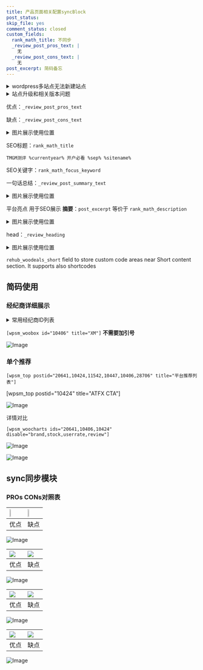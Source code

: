 ```yaml
---
title: 产品页面相关配置syncBlock
post_status: 
skip_file: yes
comment_status: closed
custom_fields:
  rank_math_title: 不同步
  _review_post_pros_text: |
    无
  _review_post_cons_text: |
    无
post_excerpt: 简码备忘
---
```

<details><summary>wordpress多站点无法新建站点</summary>

<li>和报错需要清理cookies一样的原因</li>
<li>wp-config.php里面<code>define( 'SUBDOMAIN_INSTALL', false );//子域名安装</code></li>
<li>新建子站点是用<code>define( 'SUBDOMAIN_INSTALL', true);//子域名安装</code> 完成以后，改成<code>false</code></li>
</details>

<details><summary>站点升级和相关版本问题</summary>

<p>wordpress：5.9.9
woocommerce：7.5.1
出现问题的地方：主题选项里面>><strong>Product layout >>compact style</strong></p>
<p>如何出现没有用过的字段 导致无法保存。先导出配置 然后进行修改，后面再次恢复即可。</p>
<p>出现部分字段无法显示时，需要返回默认布局后，对产品进行保存就好了。</p>
<p></p>
</details>

优点：`_review_post_pros_text`

缺点：`_review_post_cons_text`

<details><summary>图片展示使用位置</summary>

<img src="https://prod-files-secure.s3.us-west-2.amazonaws.com/39ed1227-6d7d-4570-be36-9ccd4a2c4241/f51d3d83-55d4-4bdf-9604-f37ec77ab556/Untitled.png?X-Amz-Algorithm=AWS4-HMAC-SHA256&X-Amz-Content-Sha256=UNSIGNED-PAYLOAD&X-Amz-Credential=ASIAZI2LB46657T64FT5%2F20250403%2Fus-west-2%2Fs3%2Faws4_request&X-Amz-Date=20250403T225519Z&X-Amz-Expires=3600&X-Amz-Security-Token=IQoJb3JpZ2luX2VjEI%2F%2F%2F%2F%2F%2F%2F%2F%2F%2F%2FwEaCXVzLXdlc3QtMiJHMEUCIFDngoWuskIxj2or6%2FJmrt2UjH0hOWOog6Go%2FSR35gNrAiEA3mGlusKWzcn4e7ueEMiQ3stdi9c5fcrISnwg62qQPawqiAQI%2BP%2F%2F%2F%2F%2F%2F%2F%2F%2F%2FARAAGgw2Mzc0MjMxODM4MDUiDHLUoYGUmeXBgZjecCrcA57GDKL%2FjvfS5hcpTUAZ%2FTzcjDMdHXuhLS1GesD01D3gzP3a%2BIvqrGFMKW%2B%2FEFR8%2B19kwjzvyM1%2FO03IGeKRlcwozFS3HjuJe%2Bo6KrxEa3M9YgBLNklPjwmIakMXvUPZGkExIlAq5BkPiLeoWzWYr7PROzDhY%2BI4N8W8cQ7AGjX6RcUtNq6eK0ewDSNtMpPcw%2F84OXucgT4SYpYjDaGza7smX8jAKzkiSh7bCowwzSMrpA%2BgPn6fo%2BN3izv%2FtSB9qew8p02J7xfurktpg0dQVnnRmyooe6T72uD4HsU7g35zFkjoYXpQjru3CDlkh7OxYoLqsyzbIal79papKIKjncDxVdGwnX0akrKBYaS0V4E1g0UrlqbGosOrTjCMRn0TXKO5QRGkxeqRYg5CxOuZGYR5J419ozqrVLwKZORYBqqLVTUoKXV3jPRTTWeNMj8QG356fCABmr9NUWNzdeLJMbU0ZIa1XLbGZODaktd2IJepxax7JGXm2SK195bwQJ6oNUn8WW%2FWkY3m8FgmlcBuC8WikU4Kb16bqfdIVgIeOQrNuc7bYbz3Gbwpya9fqTkVcFIR0vXPZii8heYsMAYROPcUyvKcpkG2CABfYnbpCOtZa%2FFh%2BbVNeP68oeCtMN6cvL8GOqUBoEqxuOye%2FWKB6lMRaeeJJ70a95r%2FWluoKtG3PrgOTR3tg0M7Dxlz%2F%2FMGVoamD8KpcBfpDPZUqvq6TIHGIIVrh86TcmSNmO0ZmnDFxbYo162vnH7U9qrQ1f5%2BCg3Y6jcwqItsZ7vC0BRDGcRbxUXHHZWN6pUvHcy7H3r9KQU585ahGSbYuDTBEykBr1Q612q2Vn5Yo06dKYHQgQ%2F9gJm3SCW63MLB&X-Amz-Signature=6257d603e9c46c83b153d14f8eb104700c88f18170541bd360a64a6d3cf171a5&X-Amz-SignedHeaders=host&x-id=GetObject" alt="Image">
</details>

SEO标题：`rank_math_title`

`TMGM测评 %currentyear% 开户必看 %sep% %sitename%`

SEO关键字：`rank_math_focus_keyword`

一句话总结：`_review_post_summary_text`

<details><summary>图片展示使用位置</summary>

<img src="https://prod-files-secure.s3.us-west-2.amazonaws.com/39ed1227-6d7d-4570-be36-9ccd4a2c4241/4b96a922-296c-4f4e-8630-d1c870cbce01/Untitled.png?X-Amz-Algorithm=AWS4-HMAC-SHA256&X-Amz-Content-Sha256=UNSIGNED-PAYLOAD&X-Amz-Credential=ASIAZI2LB466X4B7QNMG%2F20250403%2Fus-west-2%2Fs3%2Faws4_request&X-Amz-Date=20250403T225519Z&X-Amz-Expires=3600&X-Amz-Security-Token=IQoJb3JpZ2luX2VjEI%2F%2F%2F%2F%2F%2F%2F%2F%2F%2F%2FwEaCXVzLXdlc3QtMiJIMEYCIQCHAgBuSqdkuFGweBlDgqz%2Br%2BNECJQUsVhl2koVtPUoCQIhAMSnvodRCinjYtOcDisWEGasEkhtb8aOsgNnUCbrbED5KogECPj%2F%2F%2F%2F%2F%2F%2F%2F%2F%2FwEQABoMNjM3NDIzMTgzODA1IgwoDuTijPbobTq%2FISgq3AOzI8WRXVVKCAxAWfoAc4ATldzb6WljTtetPORp6sZwD80mJeIEz7z5HPgJBUuJKsr0v%2FaBdnWM91khVlaSU4akyismKAAdL0uNOJxUtGuxAEdp%2BzCwkSfx71V8NksW2oOSMLzaz%2FdMCgOdB9hzkC9VDRJQlXWzO5z0%2BzEcYRcCWCKwmf4Uak%2B2UKmj6HamAB8mHSAZI2%2BtM4pzdvSI3pgn6abKYhcm01%2FqQDjyDR06G%2BdqWisG8IAqHaO%2F%2B2aKROc3WKG7k8YD9wJTU2TPwfm5rgWSjo0vYGYVG1%2FNR0EQOIHOqTK34%2F2Vhx6u8wzBwFlz%2FDmsz2LFxvrlWorhV0TlNR2lNeymxvxLK4fjenwOoeajQbNUpiFyc%2FIiYvQNXo8qaxso3nwWxbviw%2FI2YRENRVZYaMeY65J2onmzHHS93FTxvRt%2Bn5HR6ITMBnKVyLxSht4Aylr6BN8JSo2OUqqW3ij5vAzDDS%2BC2dH2TAbcpuOVqSw9IC8LZIo%2Bt6vfdMp6lYhbPA8Gg0kYHBXq6wNRIL%2B0qyH9cCaUjwiNEmeAuFBmFRGvFmkEgFAekN%2Bu4sRNOlV%2BSmq6akvmnxnhokO9lWVezmsuiigS%2F92iRoIEcwTUItd71O%2F0fx4p%2FTDnnLy%2FBjqkAbsEQYNbtCuSm9zz1ui4bqmoFyrv5mrzUTwSlmcgBsdDfWE7ZInIylswwMn6t2Q2Jgk0jr4Hwm8CCVXERNBdEPMhSOsAGZ6eA0bL66RbRqbVDJLi1XvrQLiecCYs1ew%2B5akwCIlXnPtElNK5nM4%2Bv0srw3CWCiQ5SHfcZWscnOpk8fLyDQiAaafNkL%2FPHifnaJ5FO1qCBt86WZ0a1sgXd4MgF9p2&X-Amz-Signature=19da3d34f8f5b846f863fffd120e12865e5630ece3766a260ab6eb14fb8c8641&X-Amz-SignedHeaders=host&x-id=GetObject" alt="Image">
</details>

平台亮点 用于SEO展示 **摘要**：`post_excerpt`  等价于 `rank_math_description`

<details><summary>图片展示使用位置</summary>

<img src="https://prod-files-secure.s3.us-west-2.amazonaws.com/39ed1227-6d7d-4570-be36-9ccd4a2c4241/1ee11f63-b60a-4dfe-a7a7-d58ff23b5d88/Untitled.png?X-Amz-Algorithm=AWS4-HMAC-SHA256&X-Amz-Content-Sha256=UNSIGNED-PAYLOAD&X-Amz-Credential=ASIAZI2LB466SLELOSSG%2F20250403%2Fus-west-2%2Fs3%2Faws4_request&X-Amz-Date=20250403T225520Z&X-Amz-Expires=3600&X-Amz-Security-Token=IQoJb3JpZ2luX2VjEI%2F%2F%2F%2F%2F%2F%2F%2F%2F%2F%2FwEaCXVzLXdlc3QtMiJHMEUCIQCx33qDB5NpPfmztQXzFCZXxfZNSVU529QXn10B7q2KIgIgGGfmdAEneqSwW%2BhwG8U%2Bt8AnaK%2BFfuu2Nlu2CLWdKZwqiAQI%2BP%2F%2F%2F%2F%2F%2F%2F%2F%2F%2FARAAGgw2Mzc0MjMxODM4MDUiDLsLvX9jciuoiy6LtircA1Zj4xaxyJ0iHFSO7%2BPCseM%2BIx0maMnufiVCL48ZIWoq61HD022vnQ7dcXo0l590oXmDO1LmZjsuVmdBtzB44uGQXNslNt3DJ7uZSOo6WP5YYTxgeRSJiiQobu1GWMXt5Fj%2B4l2mPI4wXosr67rFJewoIgYuHRXDZdGUv%2FBPD3x3NGhABzZcUk9Qi%2BwcqEwoSDTbw3ns91EEpXjTZ60ayT6SLIqQPdia7Mw4uEMrar%2B%2B0ICgSbe8U0adv8L5lUYECZqmFka%2FuGqR8Yt6pnDT5UNVqbG%2BwfsvescLAd2UlAZV60GokWtZw%2F2WEGDuUdFKqpqsoLq5eSXKVi7WiE%2FTFic%2FvrEBXLc5DtzVtxbuXstt9pFAOsFvgdDs6mYJhCa2W2hwIVBUnC9EV1u1urhLPZANppwEYQemv%2Bfu6XWsrm8oOkpWE62YPRJQafI4kE5xThSKg1EpFc%2BFi1xYwr3N4xkgApTYOrXIivnjj4HLmVJfQrz9853AmqjICq5IRuZ70X1EwJkQjJMyfb4wkD7PSj8Ud%2FQeeNf1HNXy3RtYZe05QXfU8RBatkAmbCzI50%2F7LZXClhAOEXLitb5Y2s%2FH3BvZynfJqP6elUe9feNOUmGYK%2B%2F69ekjxYOX8CNpMJmcvL8GOqUByr7S1FwzlQDnA254O2FlL8uqdrmWBCKNC8i5Szb4h3t9WNVlrqIl%2F0w%2FV%2FYzWFVC8uzl%2F4%2Fpl5RRC93tQMtOcyJAWNdDkuQJHtEAZ6B4O3Zw1AF4zUY83XM5wW2w0w5NZYS53i9SBqDWJdmS56QCxOvlf0O8N42ohPisf69Xox6k9Fo73btZpo0MW7Um2HN9woOyOnXJq4R9QCZq%2FB6pmY92YITg&X-Amz-Signature=33de19eea5b496e3bb8fc1a4c1387a214ebb28af6712fe07ab2965a807fc2de3&X-Amz-SignedHeaders=host&x-id=GetObject" alt="Image">
<img src="https://prod-files-secure.s3.us-west-2.amazonaws.com/39ed1227-6d7d-4570-be36-9ccd4a2c4241/ad4118b5-78d8-4fbe-801e-3b29b5d99c01/Untitled.png?X-Amz-Algorithm=AWS4-HMAC-SHA256&X-Amz-Content-Sha256=UNSIGNED-PAYLOAD&X-Amz-Credential=ASIAZI2LB466SLELOSSG%2F20250403%2Fus-west-2%2Fs3%2Faws4_request&X-Amz-Date=20250403T225520Z&X-Amz-Expires=3600&X-Amz-Security-Token=IQoJb3JpZ2luX2VjEI%2F%2F%2F%2F%2F%2F%2F%2F%2F%2F%2FwEaCXVzLXdlc3QtMiJHMEUCIQCx33qDB5NpPfmztQXzFCZXxfZNSVU529QXn10B7q2KIgIgGGfmdAEneqSwW%2BhwG8U%2Bt8AnaK%2BFfuu2Nlu2CLWdKZwqiAQI%2BP%2F%2F%2F%2F%2F%2F%2F%2F%2F%2FARAAGgw2Mzc0MjMxODM4MDUiDLsLvX9jciuoiy6LtircA1Zj4xaxyJ0iHFSO7%2BPCseM%2BIx0maMnufiVCL48ZIWoq61HD022vnQ7dcXo0l590oXmDO1LmZjsuVmdBtzB44uGQXNslNt3DJ7uZSOo6WP5YYTxgeRSJiiQobu1GWMXt5Fj%2B4l2mPI4wXosr67rFJewoIgYuHRXDZdGUv%2FBPD3x3NGhABzZcUk9Qi%2BwcqEwoSDTbw3ns91EEpXjTZ60ayT6SLIqQPdia7Mw4uEMrar%2B%2B0ICgSbe8U0adv8L5lUYECZqmFka%2FuGqR8Yt6pnDT5UNVqbG%2BwfsvescLAd2UlAZV60GokWtZw%2F2WEGDuUdFKqpqsoLq5eSXKVi7WiE%2FTFic%2FvrEBXLc5DtzVtxbuXstt9pFAOsFvgdDs6mYJhCa2W2hwIVBUnC9EV1u1urhLPZANppwEYQemv%2Bfu6XWsrm8oOkpWE62YPRJQafI4kE5xThSKg1EpFc%2BFi1xYwr3N4xkgApTYOrXIivnjj4HLmVJfQrz9853AmqjICq5IRuZ70X1EwJkQjJMyfb4wkD7PSj8Ud%2FQeeNf1HNXy3RtYZe05QXfU8RBatkAmbCzI50%2F7LZXClhAOEXLitb5Y2s%2FH3BvZynfJqP6elUe9feNOUmGYK%2B%2F69ekjxYOX8CNpMJmcvL8GOqUByr7S1FwzlQDnA254O2FlL8uqdrmWBCKNC8i5Szb4h3t9WNVlrqIl%2F0w%2FV%2FYzWFVC8uzl%2F4%2Fpl5RRC93tQMtOcyJAWNdDkuQJHtEAZ6B4O3Zw1AF4zUY83XM5wW2w0w5NZYS53i9SBqDWJdmS56QCxOvlf0O8N42ohPisf69Xox6k9Fo73btZpo0MW7Um2HN9woOyOnXJq4R9QCZq%2FB6pmY92YITg&X-Amz-Signature=ddbf40787dcc6b126c7e5dfe21f29bb1c931679791da7983c643ce5bc6d3b978&X-Amz-SignedHeaders=host&x-id=GetObject" alt="Image">
<img src="https://prod-files-secure.s3.us-west-2.amazonaws.com/39ed1227-6d7d-4570-be36-9ccd4a2c4241/a38cf7c9-a79c-4b64-9e94-13589fe0758b/Untitled.png?X-Amz-Algorithm=AWS4-HMAC-SHA256&X-Amz-Content-Sha256=UNSIGNED-PAYLOAD&X-Amz-Credential=ASIAZI2LB466SLELOSSG%2F20250403%2Fus-west-2%2Fs3%2Faws4_request&X-Amz-Date=20250403T225520Z&X-Amz-Expires=3600&X-Amz-Security-Token=IQoJb3JpZ2luX2VjEI%2F%2F%2F%2F%2F%2F%2F%2F%2F%2F%2FwEaCXVzLXdlc3QtMiJHMEUCIQCx33qDB5NpPfmztQXzFCZXxfZNSVU529QXn10B7q2KIgIgGGfmdAEneqSwW%2BhwG8U%2Bt8AnaK%2BFfuu2Nlu2CLWdKZwqiAQI%2BP%2F%2F%2F%2F%2F%2F%2F%2F%2F%2FARAAGgw2Mzc0MjMxODM4MDUiDLsLvX9jciuoiy6LtircA1Zj4xaxyJ0iHFSO7%2BPCseM%2BIx0maMnufiVCL48ZIWoq61HD022vnQ7dcXo0l590oXmDO1LmZjsuVmdBtzB44uGQXNslNt3DJ7uZSOo6WP5YYTxgeRSJiiQobu1GWMXt5Fj%2B4l2mPI4wXosr67rFJewoIgYuHRXDZdGUv%2FBPD3x3NGhABzZcUk9Qi%2BwcqEwoSDTbw3ns91EEpXjTZ60ayT6SLIqQPdia7Mw4uEMrar%2B%2B0ICgSbe8U0adv8L5lUYECZqmFka%2FuGqR8Yt6pnDT5UNVqbG%2BwfsvescLAd2UlAZV60GokWtZw%2F2WEGDuUdFKqpqsoLq5eSXKVi7WiE%2FTFic%2FvrEBXLc5DtzVtxbuXstt9pFAOsFvgdDs6mYJhCa2W2hwIVBUnC9EV1u1urhLPZANppwEYQemv%2Bfu6XWsrm8oOkpWE62YPRJQafI4kE5xThSKg1EpFc%2BFi1xYwr3N4xkgApTYOrXIivnjj4HLmVJfQrz9853AmqjICq5IRuZ70X1EwJkQjJMyfb4wkD7PSj8Ud%2FQeeNf1HNXy3RtYZe05QXfU8RBatkAmbCzI50%2F7LZXClhAOEXLitb5Y2s%2FH3BvZynfJqP6elUe9feNOUmGYK%2B%2F69ekjxYOX8CNpMJmcvL8GOqUByr7S1FwzlQDnA254O2FlL8uqdrmWBCKNC8i5Szb4h3t9WNVlrqIl%2F0w%2FV%2FYzWFVC8uzl%2F4%2Fpl5RRC93tQMtOcyJAWNdDkuQJHtEAZ6B4O3Zw1AF4zUY83XM5wW2w0w5NZYS53i9SBqDWJdmS56QCxOvlf0O8N42ohPisf69Xox6k9Fo73btZpo0MW7Um2HN9woOyOnXJq4R9QCZq%2FB6pmY92YITg&X-Amz-Signature=8a6fe613a303c8105d11a68579763c695bf4169a6c3bead41f0181c15739e364&X-Amz-SignedHeaders=host&x-id=GetObject" alt="Image">
<img src="https://prod-files-secure.s3.us-west-2.amazonaws.com/39ed1227-6d7d-4570-be36-9ccd4a2c4241/7da6fc1e-d2ac-42ae-8c75-cb5749aa18f6/Untitled.png?X-Amz-Algorithm=AWS4-HMAC-SHA256&X-Amz-Content-Sha256=UNSIGNED-PAYLOAD&X-Amz-Credential=ASIAZI2LB466SLELOSSG%2F20250403%2Fus-west-2%2Fs3%2Faws4_request&X-Amz-Date=20250403T225520Z&X-Amz-Expires=3600&X-Amz-Security-Token=IQoJb3JpZ2luX2VjEI%2F%2F%2F%2F%2F%2F%2F%2F%2F%2F%2FwEaCXVzLXdlc3QtMiJHMEUCIQCx33qDB5NpPfmztQXzFCZXxfZNSVU529QXn10B7q2KIgIgGGfmdAEneqSwW%2BhwG8U%2Bt8AnaK%2BFfuu2Nlu2CLWdKZwqiAQI%2BP%2F%2F%2F%2F%2F%2F%2F%2F%2F%2FARAAGgw2Mzc0MjMxODM4MDUiDLsLvX9jciuoiy6LtircA1Zj4xaxyJ0iHFSO7%2BPCseM%2BIx0maMnufiVCL48ZIWoq61HD022vnQ7dcXo0l590oXmDO1LmZjsuVmdBtzB44uGQXNslNt3DJ7uZSOo6WP5YYTxgeRSJiiQobu1GWMXt5Fj%2B4l2mPI4wXosr67rFJewoIgYuHRXDZdGUv%2FBPD3x3NGhABzZcUk9Qi%2BwcqEwoSDTbw3ns91EEpXjTZ60ayT6SLIqQPdia7Mw4uEMrar%2B%2B0ICgSbe8U0adv8L5lUYECZqmFka%2FuGqR8Yt6pnDT5UNVqbG%2BwfsvescLAd2UlAZV60GokWtZw%2F2WEGDuUdFKqpqsoLq5eSXKVi7WiE%2FTFic%2FvrEBXLc5DtzVtxbuXstt9pFAOsFvgdDs6mYJhCa2W2hwIVBUnC9EV1u1urhLPZANppwEYQemv%2Bfu6XWsrm8oOkpWE62YPRJQafI4kE5xThSKg1EpFc%2BFi1xYwr3N4xkgApTYOrXIivnjj4HLmVJfQrz9853AmqjICq5IRuZ70X1EwJkQjJMyfb4wkD7PSj8Ud%2FQeeNf1HNXy3RtYZe05QXfU8RBatkAmbCzI50%2F7LZXClhAOEXLitb5Y2s%2FH3BvZynfJqP6elUe9feNOUmGYK%2B%2F69ekjxYOX8CNpMJmcvL8GOqUByr7S1FwzlQDnA254O2FlL8uqdrmWBCKNC8i5Szb4h3t9WNVlrqIl%2F0w%2FV%2FYzWFVC8uzl%2F4%2Fpl5RRC93tQMtOcyJAWNdDkuQJHtEAZ6B4O3Zw1AF4zUY83XM5wW2w0w5NZYS53i9SBqDWJdmS56QCxOvlf0O8N42ohPisf69Xox6k9Fo73btZpo0MW7Um2HN9woOyOnXJq4R9QCZq%2FB6pmY92YITg&X-Amz-Signature=8cb138678f7892e9e6c563a94df0ea616a00200fbbd515162b6d1059deacc957&X-Amz-SignedHeaders=host&x-id=GetObject" alt="Image">
<img src="https://prod-files-secure.s3.us-west-2.amazonaws.com/39ed1227-6d7d-4570-be36-9ccd4a2c4241/7e97f40a-eaee-47f5-b2f9-475f96808fa7/Untitled.png?X-Amz-Algorithm=AWS4-HMAC-SHA256&X-Amz-Content-Sha256=UNSIGNED-PAYLOAD&X-Amz-Credential=ASIAZI2LB466SLELOSSG%2F20250403%2Fus-west-2%2Fs3%2Faws4_request&X-Amz-Date=20250403T225520Z&X-Amz-Expires=3600&X-Amz-Security-Token=IQoJb3JpZ2luX2VjEI%2F%2F%2F%2F%2F%2F%2F%2F%2F%2F%2FwEaCXVzLXdlc3QtMiJHMEUCIQCx33qDB5NpPfmztQXzFCZXxfZNSVU529QXn10B7q2KIgIgGGfmdAEneqSwW%2BhwG8U%2Bt8AnaK%2BFfuu2Nlu2CLWdKZwqiAQI%2BP%2F%2F%2F%2F%2F%2F%2F%2F%2F%2FARAAGgw2Mzc0MjMxODM4MDUiDLsLvX9jciuoiy6LtircA1Zj4xaxyJ0iHFSO7%2BPCseM%2BIx0maMnufiVCL48ZIWoq61HD022vnQ7dcXo0l590oXmDO1LmZjsuVmdBtzB44uGQXNslNt3DJ7uZSOo6WP5YYTxgeRSJiiQobu1GWMXt5Fj%2B4l2mPI4wXosr67rFJewoIgYuHRXDZdGUv%2FBPD3x3NGhABzZcUk9Qi%2BwcqEwoSDTbw3ns91EEpXjTZ60ayT6SLIqQPdia7Mw4uEMrar%2B%2B0ICgSbe8U0adv8L5lUYECZqmFka%2FuGqR8Yt6pnDT5UNVqbG%2BwfsvescLAd2UlAZV60GokWtZw%2F2WEGDuUdFKqpqsoLq5eSXKVi7WiE%2FTFic%2FvrEBXLc5DtzVtxbuXstt9pFAOsFvgdDs6mYJhCa2W2hwIVBUnC9EV1u1urhLPZANppwEYQemv%2Bfu6XWsrm8oOkpWE62YPRJQafI4kE5xThSKg1EpFc%2BFi1xYwr3N4xkgApTYOrXIivnjj4HLmVJfQrz9853AmqjICq5IRuZ70X1EwJkQjJMyfb4wkD7PSj8Ud%2FQeeNf1HNXy3RtYZe05QXfU8RBatkAmbCzI50%2F7LZXClhAOEXLitb5Y2s%2FH3BvZynfJqP6elUe9feNOUmGYK%2B%2F69ekjxYOX8CNpMJmcvL8GOqUByr7S1FwzlQDnA254O2FlL8uqdrmWBCKNC8i5Szb4h3t9WNVlrqIl%2F0w%2FV%2FYzWFVC8uzl%2F4%2Fpl5RRC93tQMtOcyJAWNdDkuQJHtEAZ6B4O3Zw1AF4zUY83XM5wW2w0w5NZYS53i9SBqDWJdmS56QCxOvlf0O8N42ohPisf69Xox6k9Fo73btZpo0MW7Um2HN9woOyOnXJq4R9QCZq%2FB6pmY92YITg&X-Amz-Signature=fb780f89f01c510b99da03a8e6c41b317fcfec40c417cdc76d8d0bedaa7168b7&X-Amz-SignedHeaders=host&x-id=GetObject" alt="Image">
</details>

head：`_review_heading`

<details><summary>图片展示使用位置</summary>

<img src="https://prod-files-secure.s3.us-west-2.amazonaws.com/39ed1227-6d7d-4570-be36-9ccd4a2c4241/3a4650ad-9887-415c-889a-edd51fa54f27/Untitled.png?X-Amz-Algorithm=AWS4-HMAC-SHA256&X-Amz-Content-Sha256=UNSIGNED-PAYLOAD&X-Amz-Credential=ASIAZI2LB466S6BHGCY6%2F20250403%2Fus-west-2%2Fs3%2Faws4_request&X-Amz-Date=20250403T225521Z&X-Amz-Expires=3600&X-Amz-Security-Token=IQoJb3JpZ2luX2VjEI%2F%2F%2F%2F%2F%2F%2F%2F%2F%2F%2FwEaCXVzLXdlc3QtMiJIMEYCIQDqAejiaDhBXE85s4o78N90rcz9jQBQlLPhusLEDItqAQIhAJURfVdm7osaMKI%2FBk3NLHkKUVwYCcgLDLxU5rY7QiNPKogECPj%2F%2F%2F%2F%2F%2F%2F%2F%2F%2FwEQABoMNjM3NDIzMTgzODA1IgyX7mHbAQ6%2FnqB3Z4oq3ANCRgP3LtwdC6tMuF4pwSywn0GcuLjvKiraCSsUWEpOQKLUR0L%2BgF53x0Zuqbgxb6Nob%2F0CLL%2FYLwfVOwXNiOG%2FsZjHrWJGwqxDV6tgzTGiC3nla7%2B5QWYERQSQxT%2BQzw%2FynX%2Bu9NadStO5ZGITNNMiOhkluTjSbk3ZrZa5A7r8VEusKcOp29dkHYKMJkc8J0AJ7SecLXiKmFkVddXSuaJG0YhfTsPX7T16FUH3p8DZ%2BajOPb1WTLLkIyhlDKE4pdt99S4wxHAvL1MoAGVvuzRSvbRFTpvgVRRoDB6whHmObdRaEto1U3Y8l6pSNRNXWNf8RnwJYKKXM4kRq0%2FLiyMKKoEc9GzXeRbY%2FvIudxxVmLSUtlPrux5QDZpNUQgk%2B9K2wzXPx2E9pZ0%2BHzZevjgT%2F%2B9ikZYpeCdpUs7fa7YEAAKlw9qydt11HztMBxg5Sxhra9BjXsvR0xHDpl0w1KLTZU8ab2niVJyirC8JeDco7bBC9X1SqcklhNwHFTwf7126I4K1E9MOl751bHpm655AvWzy4qoXtsuo2tGv%2FiCBY7LOU7GD5tbz%2FmlviDcehW98yK1lt81wfyZkw%2F81xVagsRXgl%2F1WFeDX27yuFRQfo9JxnT8DVZy5%2F0ASozClnLy%2FBjqkAYgdOH7UaT%2BxSlikVQGqSmAbAFcbVz6yhsJ14STMR02RSLwL%2B0rndEZYo8ZAhDf4LebRojNPrgU3Dk%2B2sxcGws9ukFJbhanYOt2SnYLammIT%2FRiCtgflA3rVcZj2G%2FgfpvUGRbHPdxswIbT%2FGT1Lj036IScdI38CLDdOrQ6P8ZMK3zXfeQ%2B7uJO9GavHyWlDLsMhB1Ikfq0Prc%2FPIYThtt4sCiAn&X-Amz-Signature=63fb66ba17401215495517704b097962bc199fda067b7d01e2e78b4f54cae496&X-Amz-SignedHeaders=host&x-id=GetObject" alt="Image">
</details>

`rehub_woodeals_short`	field to store custom code areas near Short content section. It supports also shortcodes



## 简码使用

### 经纪商详细展示

<details><summary>常用经纪商ID列表</summary>

<pre><code class="php">嘉盛 ===> 20641  [wpsm_woobox id="20641" title="嘉盛"]
易信easymarkets ===> 11542  [wpsm_woobox id="11542" title="易信easymarkets"]
ATFX外汇 ===> 10424  [wpsm_woobox id="10424" title="ATFX"]
XM ===> 10406  [wpsm_woobox id="10406" title="XM"]
TMGM ===> 29622  [wpsm_woobox id="29622" title="TMGM"]
HYCM ===> 10447  [wpsm_woobox id="10447" title="HYCM"]
fpmarkets澳福外汇 ===> 20639  [wpsm_woobox id="20639" title="fpmarkets澳福外汇"]</code></pre>
</details>

`[wpsm_woobox id="10406" title="XM"]` **不需要加引号**

![Image](https://prod-files-secure.s3.us-west-2.amazonaws.com/39ed1227-6d7d-4570-be36-9ccd4a2c4241/4f898f9d-0fa7-4e43-acd3-ac6bc7be575a/Untitled.png?X-Amz-Algorithm=AWS4-HMAC-SHA256&X-Amz-Content-Sha256=UNSIGNED-PAYLOAD&X-Amz-Credential=ASIAZI2LB4667XIUSGWC%2F20250403%2Fus-west-2%2Fs3%2Faws4_request&X-Amz-Date=20250403T225517Z&X-Amz-Expires=3600&X-Amz-Security-Token=IQoJb3JpZ2luX2VjEI%2F%2F%2F%2F%2F%2F%2F%2F%2F%2F%2FwEaCXVzLXdlc3QtMiJHMEUCIBk8WBUHI1ZGxlthkpTKgegQtVgtBrbN%2BNi1MlJBxxb2AiEAxufEsONCNavflwh1wAXFG6qkDSEdr1ID3ll5JCAiGEUqiAQI%2BP%2F%2F%2F%2F%2F%2F%2F%2F%2F%2FARAAGgw2Mzc0MjMxODM4MDUiDNW8p9OU7e7VBW3DhSrcA%2FvicW3efPo%2BCr%2BOXNI%2FUXRP5hC5Y%2FWoimwA4%2FQDtNeWKzfQL09ARtqx%2BYj7wNQyr0EqE80ksge8rZqdYmm0K46erO1USPs6msTZItTECGLMtndb8wbccJjdzqnwyxJck8kV0DSomvhuqDDqT9LAmxEj8Z4DiZ33uFMgCa6BfFnUCjp9WExol5X%2BJqB0yEAKdiamc1OAs4iR%2BcQYtRB64YI2d2xGcKzeNUM2UNmkNmpD6Irr59cUsbbpbcO6XZeL8te5ta0NUQEK%2FZcvQcae%2FoHQGN6YVuUgetK8f2Y1PZTrTMV8xxEUKlmVLPB3vxv6zr9QFyfaJtN7ia36SlZCJwFIvH3ocG6T6WRpxnuNYVPewMhA7vsjM28VwG891jutkor4wnXkdpiMm6HnquKywZKqlsH6IXHJy16JuZvlnikFhlzyI%2BtDKjJ6W4SEn6Bd52leCJZ%2FXFehGCQnnqr10xo%2BYD3%2BnyMMkQGJ9zhIjqWBhNm7xSsnnYFfrNfft4HM%2FSWWc6%2BDVBHsaiz1SsEu2FFbdiLwFSFkfnstsJi5%2F%2Farb2Mud9Ni1PV0CPk%2FEu8LGcNu%2FAFaRZx9j2qcphncq1rMTuyIsSUyBmrtnMDSpnT3logAxFae2PnBIeGBMJycvL8GOqUBdZ3wsw%2BGNi2Da%2FbKsALFQkq7eFWGGhI7i%2BIBqw6MCt8nQj2ni2p8hOyKWkfOKoIvSjxXoIz%2BWcXiQvVc3IU8yUdsfZM374E42zPCr7MNRx62B4KJJ7ArL9gSq982dnfbyIMD08YGBZJMBonYS%2FulWS2xDmkoKLDwS%2BCqEGpDx2n7IQQel5EPx1EJLk2bgjrPnDvZKelRxc5lfNIV9o6EL%2Fyz4L8P&X-Amz-Signature=9150d3ade9c5977f258f8f1dc43a228e793eb42f17060572a35e25a61a922c72&X-Amz-SignedHeaders=host&x-id=GetObject)

### 单个推荐
`[wpsm_top postid="20641,10424,11542,10447,10406,28706" title="平台推荐列表"]`

[wpsm_top postid="10424" title="ATFX CTA"]

![Image](https://prod-files-secure.s3.us-west-2.amazonaws.com/39ed1227-6d7d-4570-be36-9ccd4a2c4241/5ac620dc-51a8-48b6-b55d-91f47299193c/Untitled.png?X-Amz-Algorithm=AWS4-HMAC-SHA256&X-Amz-Content-Sha256=UNSIGNED-PAYLOAD&X-Amz-Credential=ASIAZI2LB4667XIUSGWC%2F20250403%2Fus-west-2%2Fs3%2Faws4_request&X-Amz-Date=20250403T225517Z&X-Amz-Expires=3600&X-Amz-Security-Token=IQoJb3JpZ2luX2VjEI%2F%2F%2F%2F%2F%2F%2F%2F%2F%2F%2FwEaCXVzLXdlc3QtMiJHMEUCIBk8WBUHI1ZGxlthkpTKgegQtVgtBrbN%2BNi1MlJBxxb2AiEAxufEsONCNavflwh1wAXFG6qkDSEdr1ID3ll5JCAiGEUqiAQI%2BP%2F%2F%2F%2F%2F%2F%2F%2F%2F%2FARAAGgw2Mzc0MjMxODM4MDUiDNW8p9OU7e7VBW3DhSrcA%2FvicW3efPo%2BCr%2BOXNI%2FUXRP5hC5Y%2FWoimwA4%2FQDtNeWKzfQL09ARtqx%2BYj7wNQyr0EqE80ksge8rZqdYmm0K46erO1USPs6msTZItTECGLMtndb8wbccJjdzqnwyxJck8kV0DSomvhuqDDqT9LAmxEj8Z4DiZ33uFMgCa6BfFnUCjp9WExol5X%2BJqB0yEAKdiamc1OAs4iR%2BcQYtRB64YI2d2xGcKzeNUM2UNmkNmpD6Irr59cUsbbpbcO6XZeL8te5ta0NUQEK%2FZcvQcae%2FoHQGN6YVuUgetK8f2Y1PZTrTMV8xxEUKlmVLPB3vxv6zr9QFyfaJtN7ia36SlZCJwFIvH3ocG6T6WRpxnuNYVPewMhA7vsjM28VwG891jutkor4wnXkdpiMm6HnquKywZKqlsH6IXHJy16JuZvlnikFhlzyI%2BtDKjJ6W4SEn6Bd52leCJZ%2FXFehGCQnnqr10xo%2BYD3%2BnyMMkQGJ9zhIjqWBhNm7xSsnnYFfrNfft4HM%2FSWWc6%2BDVBHsaiz1SsEu2FFbdiLwFSFkfnstsJi5%2F%2Farb2Mud9Ni1PV0CPk%2FEu8LGcNu%2FAFaRZx9j2qcphncq1rMTuyIsSUyBmrtnMDSpnT3logAxFae2PnBIeGBMJycvL8GOqUBdZ3wsw%2BGNi2Da%2FbKsALFQkq7eFWGGhI7i%2BIBqw6MCt8nQj2ni2p8hOyKWkfOKoIvSjxXoIz%2BWcXiQvVc3IU8yUdsfZM374E42zPCr7MNRx62B4KJJ7ArL9gSq982dnfbyIMD08YGBZJMBonYS%2FulWS2xDmkoKLDwS%2BCqEGpDx2n7IQQel5EPx1EJLk2bgjrPnDvZKelRxc5lfNIV9o6EL%2Fyz4L8P&X-Amz-Signature=58c4c1aa3d69b1fe23e3ecbdae8da66d8596424c7d6d19e4552c2d0141f05c3b&X-Amz-SignedHeaders=host&x-id=GetObject)

详情对比

`[wpsm_woocharts ids="20641,10406,10424" disable="brand,stock,userrate,review"]`

![Image](https://prod-files-secure.s3.us-west-2.amazonaws.com/39ed1227-6d7d-4570-be36-9ccd4a2c4241/bf3ba45f-b9f3-4295-8aef-b4a495fd25f4/Untitled.png?X-Amz-Algorithm=AWS4-HMAC-SHA256&X-Amz-Content-Sha256=UNSIGNED-PAYLOAD&X-Amz-Credential=ASIAZI2LB4667XIUSGWC%2F20250403%2Fus-west-2%2Fs3%2Faws4_request&X-Amz-Date=20250403T225517Z&X-Amz-Expires=3600&X-Amz-Security-Token=IQoJb3JpZ2luX2VjEI%2F%2F%2F%2F%2F%2F%2F%2F%2F%2F%2FwEaCXVzLXdlc3QtMiJHMEUCIBk8WBUHI1ZGxlthkpTKgegQtVgtBrbN%2BNi1MlJBxxb2AiEAxufEsONCNavflwh1wAXFG6qkDSEdr1ID3ll5JCAiGEUqiAQI%2BP%2F%2F%2F%2F%2F%2F%2F%2F%2F%2FARAAGgw2Mzc0MjMxODM4MDUiDNW8p9OU7e7VBW3DhSrcA%2FvicW3efPo%2BCr%2BOXNI%2FUXRP5hC5Y%2FWoimwA4%2FQDtNeWKzfQL09ARtqx%2BYj7wNQyr0EqE80ksge8rZqdYmm0K46erO1USPs6msTZItTECGLMtndb8wbccJjdzqnwyxJck8kV0DSomvhuqDDqT9LAmxEj8Z4DiZ33uFMgCa6BfFnUCjp9WExol5X%2BJqB0yEAKdiamc1OAs4iR%2BcQYtRB64YI2d2xGcKzeNUM2UNmkNmpD6Irr59cUsbbpbcO6XZeL8te5ta0NUQEK%2FZcvQcae%2FoHQGN6YVuUgetK8f2Y1PZTrTMV8xxEUKlmVLPB3vxv6zr9QFyfaJtN7ia36SlZCJwFIvH3ocG6T6WRpxnuNYVPewMhA7vsjM28VwG891jutkor4wnXkdpiMm6HnquKywZKqlsH6IXHJy16JuZvlnikFhlzyI%2BtDKjJ6W4SEn6Bd52leCJZ%2FXFehGCQnnqr10xo%2BYD3%2BnyMMkQGJ9zhIjqWBhNm7xSsnnYFfrNfft4HM%2FSWWc6%2BDVBHsaiz1SsEu2FFbdiLwFSFkfnstsJi5%2F%2Farb2Mud9Ni1PV0CPk%2FEu8LGcNu%2FAFaRZx9j2qcphncq1rMTuyIsSUyBmrtnMDSpnT3logAxFae2PnBIeGBMJycvL8GOqUBdZ3wsw%2BGNi2Da%2FbKsALFQkq7eFWGGhI7i%2BIBqw6MCt8nQj2ni2p8hOyKWkfOKoIvSjxXoIz%2BWcXiQvVc3IU8yUdsfZM374E42zPCr7MNRx62B4KJJ7ArL9gSq982dnfbyIMD08YGBZJMBonYS%2FulWS2xDmkoKLDwS%2BCqEGpDx2n7IQQel5EPx1EJLk2bgjrPnDvZKelRxc5lfNIV9o6EL%2Fyz4L8P&X-Amz-Signature=c66d24e58e1593cfb22a42b53a69cc0e615e2db7e60bc9bcb3a18cb4b4941b47&X-Amz-SignedHeaders=host&x-id=GetObject)

![Image](https://prod-files-secure.s3.us-west-2.amazonaws.com/39ed1227-6d7d-4570-be36-9ccd4a2c4241/30bc56ef-f383-4b48-9768-2ebc9e436ec0/Untitled.png?X-Amz-Algorithm=AWS4-HMAC-SHA256&X-Amz-Content-Sha256=UNSIGNED-PAYLOAD&X-Amz-Credential=ASIAZI2LB4667XIUSGWC%2F20250403%2Fus-west-2%2Fs3%2Faws4_request&X-Amz-Date=20250403T225517Z&X-Amz-Expires=3600&X-Amz-Security-Token=IQoJb3JpZ2luX2VjEI%2F%2F%2F%2F%2F%2F%2F%2F%2F%2F%2FwEaCXVzLXdlc3QtMiJHMEUCIBk8WBUHI1ZGxlthkpTKgegQtVgtBrbN%2BNi1MlJBxxb2AiEAxufEsONCNavflwh1wAXFG6qkDSEdr1ID3ll5JCAiGEUqiAQI%2BP%2F%2F%2F%2F%2F%2F%2F%2F%2F%2FARAAGgw2Mzc0MjMxODM4MDUiDNW8p9OU7e7VBW3DhSrcA%2FvicW3efPo%2BCr%2BOXNI%2FUXRP5hC5Y%2FWoimwA4%2FQDtNeWKzfQL09ARtqx%2BYj7wNQyr0EqE80ksge8rZqdYmm0K46erO1USPs6msTZItTECGLMtndb8wbccJjdzqnwyxJck8kV0DSomvhuqDDqT9LAmxEj8Z4DiZ33uFMgCa6BfFnUCjp9WExol5X%2BJqB0yEAKdiamc1OAs4iR%2BcQYtRB64YI2d2xGcKzeNUM2UNmkNmpD6Irr59cUsbbpbcO6XZeL8te5ta0NUQEK%2FZcvQcae%2FoHQGN6YVuUgetK8f2Y1PZTrTMV8xxEUKlmVLPB3vxv6zr9QFyfaJtN7ia36SlZCJwFIvH3ocG6T6WRpxnuNYVPewMhA7vsjM28VwG891jutkor4wnXkdpiMm6HnquKywZKqlsH6IXHJy16JuZvlnikFhlzyI%2BtDKjJ6W4SEn6Bd52leCJZ%2FXFehGCQnnqr10xo%2BYD3%2BnyMMkQGJ9zhIjqWBhNm7xSsnnYFfrNfft4HM%2FSWWc6%2BDVBHsaiz1SsEu2FFbdiLwFSFkfnstsJi5%2F%2Farb2Mud9Ni1PV0CPk%2FEu8LGcNu%2FAFaRZx9j2qcphncq1rMTuyIsSUyBmrtnMDSpnT3logAxFae2PnBIeGBMJycvL8GOqUBdZ3wsw%2BGNi2Da%2FbKsALFQkq7eFWGGhI7i%2BIBqw6MCt8nQj2ni2p8hOyKWkfOKoIvSjxXoIz%2BWcXiQvVc3IU8yUdsfZM374E42zPCr7MNRx62B4KJJ7ArL9gSq982dnfbyIMD08YGBZJMBonYS%2FulWS2xDmkoKLDwS%2BCqEGpDx2n7IQQel5EPx1EJLk2bgjrPnDvZKelRxc5lfNIV9o6EL%2Fyz4L8P&X-Amz-Signature=5f7e19d5426e81bc135d2369e23c9500766e59a984dffdbc524445171584ffef&X-Amz-SignedHeaders=host&x-id=GetObject)

## sync同步模块

### PROs CONs对照表

| <img src="https://cdn.ifttt.fun/gh/jarlin8/OSS@main/icons/customize/pros.svg" height="auto" width="37.3%"> | <img src="https://cdn.ifttt.fun/gh/jarlin8/OSS@main/icons/customize/cons.svg" height="auto" width="28.8%"> |
| :--- | :--- |
| 优点 | 缺点 |

![Image](https://prod-files-secure.s3.us-west-2.amazonaws.com/39ed1227-6d7d-4570-be36-9ccd4a2c4241/8742b755-dfb5-4004-9a5f-d6e561664bd8/Untitled.png?X-Amz-Algorithm=AWS4-HMAC-SHA256&X-Amz-Content-Sha256=UNSIGNED-PAYLOAD&X-Amz-Credential=ASIAZI2LB4667XIUSGWC%2F20250403%2Fus-west-2%2Fs3%2Faws4_request&X-Amz-Date=20250403T225517Z&X-Amz-Expires=3600&X-Amz-Security-Token=IQoJb3JpZ2luX2VjEI%2F%2F%2F%2F%2F%2F%2F%2F%2F%2F%2FwEaCXVzLXdlc3QtMiJHMEUCIBk8WBUHI1ZGxlthkpTKgegQtVgtBrbN%2BNi1MlJBxxb2AiEAxufEsONCNavflwh1wAXFG6qkDSEdr1ID3ll5JCAiGEUqiAQI%2BP%2F%2F%2F%2F%2F%2F%2F%2F%2F%2FARAAGgw2Mzc0MjMxODM4MDUiDNW8p9OU7e7VBW3DhSrcA%2FvicW3efPo%2BCr%2BOXNI%2FUXRP5hC5Y%2FWoimwA4%2FQDtNeWKzfQL09ARtqx%2BYj7wNQyr0EqE80ksge8rZqdYmm0K46erO1USPs6msTZItTECGLMtndb8wbccJjdzqnwyxJck8kV0DSomvhuqDDqT9LAmxEj8Z4DiZ33uFMgCa6BfFnUCjp9WExol5X%2BJqB0yEAKdiamc1OAs4iR%2BcQYtRB64YI2d2xGcKzeNUM2UNmkNmpD6Irr59cUsbbpbcO6XZeL8te5ta0NUQEK%2FZcvQcae%2FoHQGN6YVuUgetK8f2Y1PZTrTMV8xxEUKlmVLPB3vxv6zr9QFyfaJtN7ia36SlZCJwFIvH3ocG6T6WRpxnuNYVPewMhA7vsjM28VwG891jutkor4wnXkdpiMm6HnquKywZKqlsH6IXHJy16JuZvlnikFhlzyI%2BtDKjJ6W4SEn6Bd52leCJZ%2FXFehGCQnnqr10xo%2BYD3%2BnyMMkQGJ9zhIjqWBhNm7xSsnnYFfrNfft4HM%2FSWWc6%2BDVBHsaiz1SsEu2FFbdiLwFSFkfnstsJi5%2F%2Farb2Mud9Ni1PV0CPk%2FEu8LGcNu%2FAFaRZx9j2qcphncq1rMTuyIsSUyBmrtnMDSpnT3logAxFae2PnBIeGBMJycvL8GOqUBdZ3wsw%2BGNi2Da%2FbKsALFQkq7eFWGGhI7i%2BIBqw6MCt8nQj2ni2p8hOyKWkfOKoIvSjxXoIz%2BWcXiQvVc3IU8yUdsfZM374E42zPCr7MNRx62B4KJJ7ArL9gSq982dnfbyIMD08YGBZJMBonYS%2FulWS2xDmkoKLDwS%2BCqEGpDx2n7IQQel5EPx1EJLk2bgjrPnDvZKelRxc5lfNIV9o6EL%2Fyz4L8P&X-Amz-Signature=1fd7fcfc30a250a73fdfcdb2f0d2b0fc4b710bcd83e70e10a55dd288dcbf4fc2&X-Amz-SignedHeaders=host&x-id=GetObject)

| <img src="https://cdn.ifttt.fun/gh/jarlin8/OSS@main/icons/customize/pros1.svg" height="auto"> | <img src="https://cdn.ifttt.fun/gh/jarlin8/OSS@main/icons/customize/cons1.svg" height="auto"> |
| :--- | :--- |
| 优点 | 缺点 |

![Image](https://prod-files-secure.s3.us-west-2.amazonaws.com/39ed1227-6d7d-4570-be36-9ccd4a2c4241/806358f8-c9c4-4e17-bb35-c6c76a5397a5/Untitled.png?X-Amz-Algorithm=AWS4-HMAC-SHA256&X-Amz-Content-Sha256=UNSIGNED-PAYLOAD&X-Amz-Credential=ASIAZI2LB4667XIUSGWC%2F20250403%2Fus-west-2%2Fs3%2Faws4_request&X-Amz-Date=20250403T225517Z&X-Amz-Expires=3600&X-Amz-Security-Token=IQoJb3JpZ2luX2VjEI%2F%2F%2F%2F%2F%2F%2F%2F%2F%2F%2FwEaCXVzLXdlc3QtMiJHMEUCIBk8WBUHI1ZGxlthkpTKgegQtVgtBrbN%2BNi1MlJBxxb2AiEAxufEsONCNavflwh1wAXFG6qkDSEdr1ID3ll5JCAiGEUqiAQI%2BP%2F%2F%2F%2F%2F%2F%2F%2F%2F%2FARAAGgw2Mzc0MjMxODM4MDUiDNW8p9OU7e7VBW3DhSrcA%2FvicW3efPo%2BCr%2BOXNI%2FUXRP5hC5Y%2FWoimwA4%2FQDtNeWKzfQL09ARtqx%2BYj7wNQyr0EqE80ksge8rZqdYmm0K46erO1USPs6msTZItTECGLMtndb8wbccJjdzqnwyxJck8kV0DSomvhuqDDqT9LAmxEj8Z4DiZ33uFMgCa6BfFnUCjp9WExol5X%2BJqB0yEAKdiamc1OAs4iR%2BcQYtRB64YI2d2xGcKzeNUM2UNmkNmpD6Irr59cUsbbpbcO6XZeL8te5ta0NUQEK%2FZcvQcae%2FoHQGN6YVuUgetK8f2Y1PZTrTMV8xxEUKlmVLPB3vxv6zr9QFyfaJtN7ia36SlZCJwFIvH3ocG6T6WRpxnuNYVPewMhA7vsjM28VwG891jutkor4wnXkdpiMm6HnquKywZKqlsH6IXHJy16JuZvlnikFhlzyI%2BtDKjJ6W4SEn6Bd52leCJZ%2FXFehGCQnnqr10xo%2BYD3%2BnyMMkQGJ9zhIjqWBhNm7xSsnnYFfrNfft4HM%2FSWWc6%2BDVBHsaiz1SsEu2FFbdiLwFSFkfnstsJi5%2F%2Farb2Mud9Ni1PV0CPk%2FEu8LGcNu%2FAFaRZx9j2qcphncq1rMTuyIsSUyBmrtnMDSpnT3logAxFae2PnBIeGBMJycvL8GOqUBdZ3wsw%2BGNi2Da%2FbKsALFQkq7eFWGGhI7i%2BIBqw6MCt8nQj2ni2p8hOyKWkfOKoIvSjxXoIz%2BWcXiQvVc3IU8yUdsfZM374E42zPCr7MNRx62B4KJJ7ArL9gSq982dnfbyIMD08YGBZJMBonYS%2FulWS2xDmkoKLDwS%2BCqEGpDx2n7IQQel5EPx1EJLk2bgjrPnDvZKelRxc5lfNIV9o6EL%2Fyz4L8P&X-Amz-Signature=f4343a8fb1c96c13d3a43db5081662344745d65f6e50ad5efbac57d60e826897&X-Amz-SignedHeaders=host&x-id=GetObject)

| <img src="https://cdn.ifttt.fun/gh/jarlin8/OSS@main/icons/customize/pros2.svg" height="auto"> | <img src="https://cdn.ifttt.fun/gh/jarlin8/OSS@main/icons/customize/cons2.svg" height="auto"> |
| :--- | :--- |
| 优点 | 缺点 |

![Image](https://prod-files-secure.s3.us-west-2.amazonaws.com/39ed1227-6d7d-4570-be36-9ccd4a2c4241/a9245ec9-70dd-4005-b534-0d54315fc5f3/Untitled.png?X-Amz-Algorithm=AWS4-HMAC-SHA256&X-Amz-Content-Sha256=UNSIGNED-PAYLOAD&X-Amz-Credential=ASIAZI2LB4667XIUSGWC%2F20250403%2Fus-west-2%2Fs3%2Faws4_request&X-Amz-Date=20250403T225517Z&X-Amz-Expires=3600&X-Amz-Security-Token=IQoJb3JpZ2luX2VjEI%2F%2F%2F%2F%2F%2F%2F%2F%2F%2F%2FwEaCXVzLXdlc3QtMiJHMEUCIBk8WBUHI1ZGxlthkpTKgegQtVgtBrbN%2BNi1MlJBxxb2AiEAxufEsONCNavflwh1wAXFG6qkDSEdr1ID3ll5JCAiGEUqiAQI%2BP%2F%2F%2F%2F%2F%2F%2F%2F%2F%2FARAAGgw2Mzc0MjMxODM4MDUiDNW8p9OU7e7VBW3DhSrcA%2FvicW3efPo%2BCr%2BOXNI%2FUXRP5hC5Y%2FWoimwA4%2FQDtNeWKzfQL09ARtqx%2BYj7wNQyr0EqE80ksge8rZqdYmm0K46erO1USPs6msTZItTECGLMtndb8wbccJjdzqnwyxJck8kV0DSomvhuqDDqT9LAmxEj8Z4DiZ33uFMgCa6BfFnUCjp9WExol5X%2BJqB0yEAKdiamc1OAs4iR%2BcQYtRB64YI2d2xGcKzeNUM2UNmkNmpD6Irr59cUsbbpbcO6XZeL8te5ta0NUQEK%2FZcvQcae%2FoHQGN6YVuUgetK8f2Y1PZTrTMV8xxEUKlmVLPB3vxv6zr9QFyfaJtN7ia36SlZCJwFIvH3ocG6T6WRpxnuNYVPewMhA7vsjM28VwG891jutkor4wnXkdpiMm6HnquKywZKqlsH6IXHJy16JuZvlnikFhlzyI%2BtDKjJ6W4SEn6Bd52leCJZ%2FXFehGCQnnqr10xo%2BYD3%2BnyMMkQGJ9zhIjqWBhNm7xSsnnYFfrNfft4HM%2FSWWc6%2BDVBHsaiz1SsEu2FFbdiLwFSFkfnstsJi5%2F%2Farb2Mud9Ni1PV0CPk%2FEu8LGcNu%2FAFaRZx9j2qcphncq1rMTuyIsSUyBmrtnMDSpnT3logAxFae2PnBIeGBMJycvL8GOqUBdZ3wsw%2BGNi2Da%2FbKsALFQkq7eFWGGhI7i%2BIBqw6MCt8nQj2ni2p8hOyKWkfOKoIvSjxXoIz%2BWcXiQvVc3IU8yUdsfZM374E42zPCr7MNRx62B4KJJ7ArL9gSq982dnfbyIMD08YGBZJMBonYS%2FulWS2xDmkoKLDwS%2BCqEGpDx2n7IQQel5EPx1EJLk2bgjrPnDvZKelRxc5lfNIV9o6EL%2Fyz4L8P&X-Amz-Signature=806a59b3ad0b4c67a59a2c8b549ce6495d8348924f9bfb40e7aac39cdc1547d2&X-Amz-SignedHeaders=host&x-id=GetObject)

| <img src="https://cdn.ifttt.fun/gh/jarlin8/OSS@main/icons/customize/pros3.svg" height="auto"> | <img src="https://cdn.ifttt.fun/gh/jarlin8/OSS@main/icons/customize/cons3.svg" height="auto"> |
| :--- | :--- |
| 优点 | 缺点 |

![Image](https://prod-files-secure.s3.us-west-2.amazonaws.com/39ed1227-6d7d-4570-be36-9ccd4a2c4241/e1e580a2-2e5c-4780-9ff4-19c318fc2284/Untitled.png?X-Amz-Algorithm=AWS4-HMAC-SHA256&X-Amz-Content-Sha256=UNSIGNED-PAYLOAD&X-Amz-Credential=ASIAZI2LB4667XIUSGWC%2F20250403%2Fus-west-2%2Fs3%2Faws4_request&X-Amz-Date=20250403T225517Z&X-Amz-Expires=3600&X-Amz-Security-Token=IQoJb3JpZ2luX2VjEI%2F%2F%2F%2F%2F%2F%2F%2F%2F%2F%2FwEaCXVzLXdlc3QtMiJHMEUCIBk8WBUHI1ZGxlthkpTKgegQtVgtBrbN%2BNi1MlJBxxb2AiEAxufEsONCNavflwh1wAXFG6qkDSEdr1ID3ll5JCAiGEUqiAQI%2BP%2F%2F%2F%2F%2F%2F%2F%2F%2F%2FARAAGgw2Mzc0MjMxODM4MDUiDNW8p9OU7e7VBW3DhSrcA%2FvicW3efPo%2BCr%2BOXNI%2FUXRP5hC5Y%2FWoimwA4%2FQDtNeWKzfQL09ARtqx%2BYj7wNQyr0EqE80ksge8rZqdYmm0K46erO1USPs6msTZItTECGLMtndb8wbccJjdzqnwyxJck8kV0DSomvhuqDDqT9LAmxEj8Z4DiZ33uFMgCa6BfFnUCjp9WExol5X%2BJqB0yEAKdiamc1OAs4iR%2BcQYtRB64YI2d2xGcKzeNUM2UNmkNmpD6Irr59cUsbbpbcO6XZeL8te5ta0NUQEK%2FZcvQcae%2FoHQGN6YVuUgetK8f2Y1PZTrTMV8xxEUKlmVLPB3vxv6zr9QFyfaJtN7ia36SlZCJwFIvH3ocG6T6WRpxnuNYVPewMhA7vsjM28VwG891jutkor4wnXkdpiMm6HnquKywZKqlsH6IXHJy16JuZvlnikFhlzyI%2BtDKjJ6W4SEn6Bd52leCJZ%2FXFehGCQnnqr10xo%2BYD3%2BnyMMkQGJ9zhIjqWBhNm7xSsnnYFfrNfft4HM%2FSWWc6%2BDVBHsaiz1SsEu2FFbdiLwFSFkfnstsJi5%2F%2Farb2Mud9Ni1PV0CPk%2FEu8LGcNu%2FAFaRZx9j2qcphncq1rMTuyIsSUyBmrtnMDSpnT3logAxFae2PnBIeGBMJycvL8GOqUBdZ3wsw%2BGNi2Da%2FbKsALFQkq7eFWGGhI7i%2BIBqw6MCt8nQj2ni2p8hOyKWkfOKoIvSjxXoIz%2BWcXiQvVc3IU8yUdsfZM374E42zPCr7MNRx62B4KJJ7ArL9gSq982dnfbyIMD08YGBZJMBonYS%2FulWS2xDmkoKLDwS%2BCqEGpDx2n7IQQel5EPx1EJLk2bgjrPnDvZKelRxc5lfNIV9o6EL%2Fyz4L8P&X-Amz-Signature=bd1467fdeb56c815c01c2b1d74863d14e59519311a114f6e1d2d05d3b5ca5e08&X-Amz-SignedHeaders=host&x-id=GetObject)